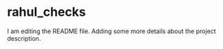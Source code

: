 # rahul_checks
I am editing the README file. Adding some more details about the project description.

